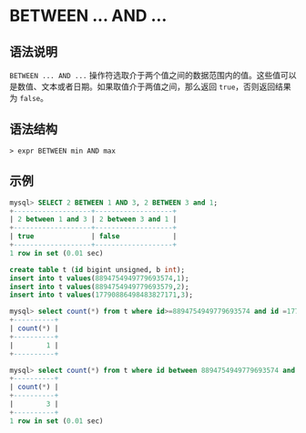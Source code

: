 # **BETWEEN ... AND ...**

## **语法说明**

`BETWEEN ... AND ...` 操作符选取介于两个值之间的数据范围内的值。这些值可以是数值、文本或者日期。如果取值介于两值之间，那么返回 `true`，否则返回结果为 `false`。

## **语法结构**

```
> expr BETWEEN min AND max
```

## **示例**

```sql
mysql> SELECT 2 BETWEEN 1 AND 3, 2 BETWEEN 3 and 1;
+-------------------+-------------------+
| 2 between 1 and 3 | 2 between 3 and 1 |
+-------------------+-------------------+
| true              | false             |
+-------------------+-------------------+
1 row in set (0.01 sec)
```

```sql
create table t (id bigint unsigned, b int);
insert into t values(8894754949779693574,1);
insert into t values(8894754949779693579,2);
insert into t values(17790886498483827171,3);

mysql> select count(*) from t where id>=8894754949779693574 and id =17790886498483827171 order by 1 asc;
+----------+
| count(*) |
+----------+
|        1 |
+----------+

mysql> select count(*) from t where id between 8894754949779693574 and 17790886498483827171;
+----------+
| count(*) |
+----------+
|        3 |
+----------+
1 row in set (0.01 sec)
```
